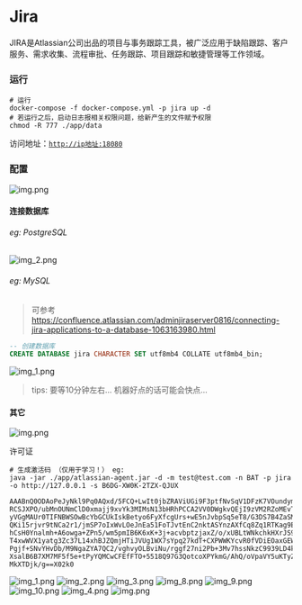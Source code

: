# Jira

JIRA是Atlassian公司出品的项目与事务跟踪工具，被广泛应用于缺陷跟踪、客户服务、需求收集、流程审批、任务跟踪、项目跟踪和敏捷管理等工作领域。

### 运行

```shell
# 运行
docker-compose -f docker-compose.yml -p jira up -d
# 若运行之后，启动日志报相关权限问题，给新产生的文件赋予权限
chmod -R 777 ./app/data
```

访问地址：[`http://ip地址:18080`](http://127.0.0.1:18080)

### 配置

![img.png](images/jira-01.png)

#### 连接数据库

###### eg: PostgreSQL

![img_2.png](images/jira-02.png)

###### eg: MySQL

> 可参考 https://confluence.atlassian.com/adminjiraserver0816/connecting-jira-applications-to-a-database-1063163980.html

```sql
-- 创建数据库
CREATE DATABASE jira CHARACTER SET utf8mb4 COLLATE utf8mb4_bin;
```

![img_1.png](images/jira-03.png)

> tips: 要等10分钟左右... 
> 机器好点的话可能会快点...

#### 其它

![img.png](images/jira-04.png)

许可证

```shell
# 生成激活码 （仅用于学习！） eg:
java -jar ./app/atlassian-agent.jar -d -m test@test.com -n BAT -p jira -o http://127.0.0.1 -s B6DG-XW0K-2TZX-QJUX
```

```
AAABnQ0ODAoPeJyNkl9Pq0AQxd/5FCQ+LwIt0jbZRAViUGi9F3ptfNvSqV1DFzK7VOundymY65+mM
RCSJXPO/ubMnOUNmClD0xmajj9xvYk3MIMsN13bHRhPCCA2VV0DWgkvQEjI9zVM2RZoMEvT6G8QX
yVGgMAUr0TIFNBWSOwBcYbGCUkIskBetyo6FyXfcgUrs+wE5nJvbpSq5eT8/G3DS7B4ZaSMCwWCi
QKi15rjvr9tNCa2r1/jmSP7oIxWvLOeJnEa51FoTJvtEnC2nktASYnzAXfCq8Zq1RTKag9EVmv1w
hCsH0Ynalmh+A6owga+ZPn5/wm5pmIB6K6xK+3j+acvbptzjaxZ/o/xUBLtWNkchkHXrJS9/XejG
T4xwWVX1yatg3Zc37L14xhBJZQmjHTiJVUg1WX7sYpq27kdT+CXPWWKYcvR0fVDiEOaxGEWTUniX
Pgjf+SNvYHvDb/M9NgaZYA7QC2/vghvyOLBviNu/rggf27ni2Pb+3Mv7hssNkzC9939LD4kVyOXf
XsalB6B7XM7MF5f5e+tPyYQMCwCFEfFTO+5518Q97G3QotcoXPYkmG/AhQ/oVpaVY5uKTyZV0x6U
MkXTDjk/g==X02k0
```

![img_1.png](images/jira-05.png)
![img_2.png](images/jira-06.png)
![img_3.png](images/jira-07.png)
![img_8.png](images/jira-08.png)
![img_9.png](images/jira-09.png)
![img_10.png](images/jira-10.png)
![img_4.png](images/jira-11.png)
![img.png](images/jira-12.png)
